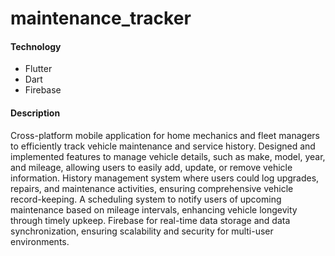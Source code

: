# maintenance_tracker

#### Technology
- Flutter
- Dart
- Firebase

#### Description
Cross-platform mobile application for home mechanics and fleet managers to efficiently track vehicle maintenance and service history. Designed and implemented features to manage vehicle details, such as make, model, year, and mileage, allowing users to easily add, update, or remove vehicle information. History management system where users could log upgrades, repairs, and maintenance activities, ensuring comprehensive vehicle record-keeping. A scheduling system to notify users of upcoming maintenance based on mileage intervals, enhancing vehicle longevity through timely upkeep. Firebase for real-time data storage and data synchronization, ensuring scalability and security for multi-user environments.
